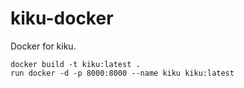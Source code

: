 # kiku-docker
Docker for kiku.

```
docker build -t kiku:latest .
run docker -d -p 8000:8000 --name kiku kiku:latest
```
